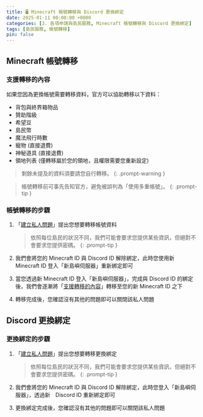 ```yaml
---
title: 🖥️ Minecraft 帳號轉移與 Discord 更換綁定
date: 2025-01-11 00:00:00 +0800
categories: [3. 各項申請與島民服務, Minecraft 帳號轉移與 Discord 更換綁定]
tags: [島民服務, 帳號轉移]
pin: false
---
```


## Minecraft 帳號轉移
### 支援轉移的內容
如果您因為更換帳號需要轉移資料，官方可以協助轉移以下資料：
 - 背包與終界箱物品
 - 贊助階級
 - 希望豆
 - 島民幣
 - 魔法飛行時數
 - 寵物 (直接退費)
 - 神秘道具 (直接退費)
 - 領地列表 (僅轉移屬於您的領地，且權限需要您重新設定)

> 剩餘未提及的資料須要請您自行轉移。
{: .prompt-warning }

> 帳號轉移前可事先告知官方，避免被誤判為「使用多重帳號」。
{: .prompt-tip }


### 帳號轉移的步驟
1. 「[建立私人問題](discord://discord.com/channels/848202526250893383/971376509048729650)」提出您想要轉移帳號資料

    > 依照每位島民的狀況不同，我們可能會要求您提供某些資訊，但絕對不會要求您提供密碼。
    {: .prompt-tip }

2. 我們會將您的 Minecraft ID 與 Discord ID 解除綁定，此時您使用新 Minecraft ID 登入「新島嶼伺服器」重新綁定即可
3. 當您透過新 Minecraft ID 登入「新島嶼伺服器」，完成與 Discord ID 的綁定後，我們會逐漸將「[支援轉移的內容](/posts/Minecraft-帳號轉移與-Discord-更換綁定/#支援轉移的內容)」轉移至您的新 Minecraft ID 之下
4. 轉移完成後，您確認沒有其他的問題即可以關閉該私人問題

## Discord 更換綁定
### 更換綁定的步驟
1. 「[建立私人問題](discord://discord.com/channels/848202526250893383/971376509048729650)」提出您想要轉移更換綁定
   
    > 依照每位島民的狀況不同，我們可能會要求您提供某些資訊，但絕對不會要求您提供密碼。
    {: .prompt-tip }

2. 我們會將您的 Minecraft ID 與 Discord ID 解除綁定，此時您登入「新島嶼伺服器」，透過新　Discord ID 重新綁定即可
3. 更換綁定完成後，您確認沒有其他的問題即可以關閉該私人問題